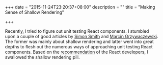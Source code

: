 +++
date = "2015-11-24T23:20:37+08:00"
description = ""
title = "Making Sense of Shallow Rendering"

+++

Recently, I tried to figure out unit testing React components. I stumbled upon a couple of good articles by [Simon Smith][simon] and [Marcin Grzywaczewski][marcin]. The former was mainly about shallow rendering and latter went into great depths to flesh out the numerous ways of approaching unit testing React components. Based on the [recommendation][react-discuss] of the React developers, I swallowed the shallow rendering pill.

[simon]: http://simonsmith.io/unit-testing-react-components-without-a-dom/
[marcin]: http://reactkungfu.com/2015/07/approaches-to-testing-react-components-an-overview/
[react-discuss]: https://discuss.reactjs.org/t/whats-the-prefered-way-to-test-react-js-components/26/2
